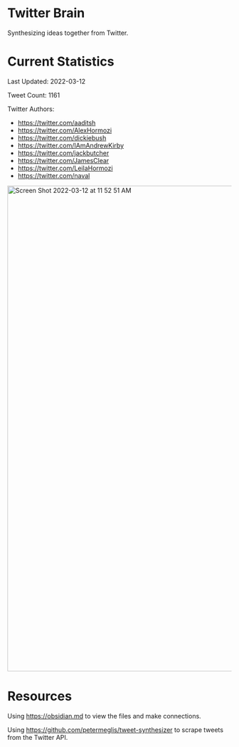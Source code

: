 # Twitter Brain
Synthesizing ideas together from Twitter.

# Current Statistics

Last Updated: 2022-03-12

Tweet Count: 1161

Twitter Authors:
- https://twitter.com/aaditsh
- https://twitter.com/AlexHormozi
- https://twitter.com/dickiebush
- https://twitter.com/IAmAndrewKirby
- https://twitter.com/jackbutcher
- https://twitter.com/JamesClear
- https://twitter.com/LeilaHormozi
- https://twitter.com/naval

<img width="1091" alt="Screen Shot 2022-03-12 at 11 52 51 AM" src="https://user-images.githubusercontent.com/24641573/158031067-e0fab237-b17c-4e28-af26-0fdd814b26fa.png">

# Resources
Using https://obsidian.md to view the files and make connections.

Using https://github.com/petermeglis/tweet-synthesizer to scrape tweets from the Twitter API.

